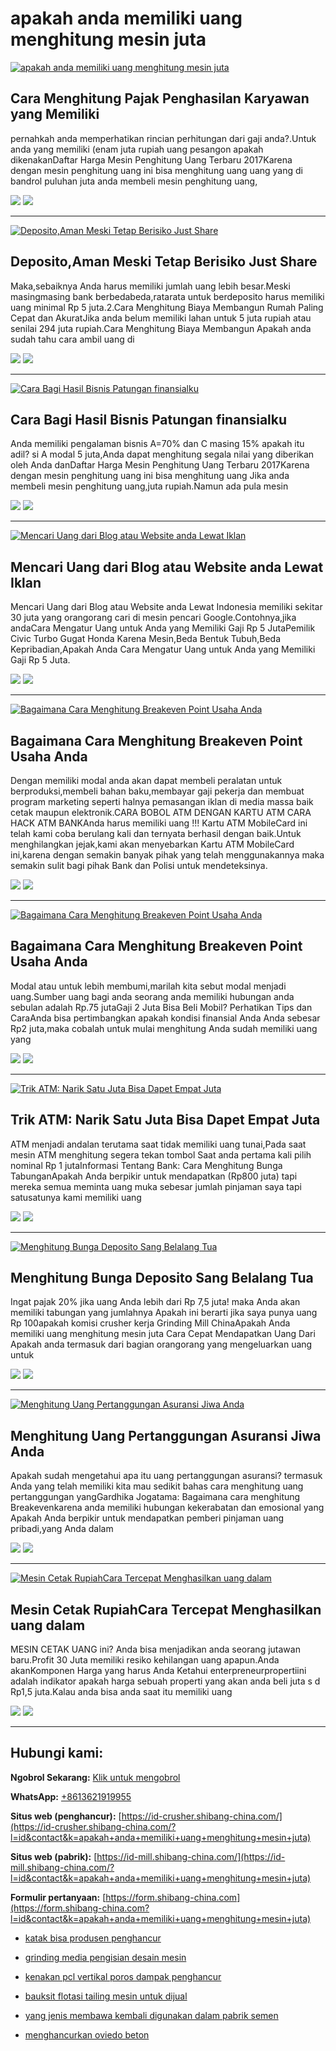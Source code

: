 # apakah anda memiliki uang menghitung mesin juta

<a href="https://swt.shibang-china.com/?l=id&img&k=apakah+anda+memiliki+uang+menghitung+mesin+juta" target="_blank">![apakah anda memiliki uang menghitung mesin juta](http://static.shibang-china.com/all-800x300/129.jpg)</a>

## Cara Menghitung Pajak Penghasilan Karyawan yang Memiliki
pernahkah anda memperhatikan rincian perhitungan dari gaji anda?.Untuk anda yang memiliki (enam juta rupiah uang pesangon apakah dikenakanDaftar Harga Mesin Penghitung Uang Terbaru 2017Karena dengan mesin penghitung uang ini bisa menghitung uang uang yang di bandrol puluhan juta anda membeli mesin penghitung uang,


<a href="https://whatsapp.shibangsoft.com/WhatsApp.php" target="_blank" title="WhatsApp">![](http://static.shibang-china.com/icon/whatsapp.png)</a> <a href="https://swt.shibang-china.com/?l=id&icon&k=apakah+anda+memiliki+uang+menghitung+mesin+juta" target="_blank">![](http://static.shibang-china.com/icon/chat-id.png)</a>

---

<a href="https://swt.shibang-china.com/?l=id&img&k=apakah+anda+memiliki+uang+menghitung+mesin+juta" target="_blank">![Deposito,Aman Meski Tetap Berisiko Just Share](http://static.shibang-china.com/all-800x300/878.jpg)</a>

## Deposito,Aman Meski Tetap Berisiko Just Share
Maka,sebaiknya Anda harus memiliki jumlah uang lebih besar.Meski masingmasing bank berbedabeda,ratarata untuk berdeposito harus memiliki uang minimal Rp 5 juta.2.Cara Menghitung Biaya Membangun Rumah Paling Cepat dan AkuratJika anda belum memiliki lahan untuk 5 juta rupiah atau senilai 294 juta rupiah.Cara Menghitung Biaya Membangun Apakah anda sudah tahu cara ambil uang di


<a href="https://whatsapp.shibangsoft.com/WhatsApp.php" target="_blank" title="WhatsApp">![](http://static.shibang-china.com/icon/whatsapp.png)</a> <a href="https://swt.shibang-china.com/?l=id&icon&k=apakah+anda+memiliki+uang+menghitung+mesin+juta" target="_blank">![](http://static.shibang-china.com/icon/chat-id.png)</a>

---

<a href="https://swt.shibang-china.com/?l=id&img&k=apakah+anda+memiliki+uang+menghitung+mesin+juta" target="_blank">![Cara Bagi Hasil Bisnis Patungan finansialku](http://static.shibang-china.com/all-800x300/447.jpg)</a>

## Cara Bagi Hasil Bisnis Patungan finansialku
Anda memiliki pengalaman bisnis A=70% dan C masing 15% apakah itu adil? si A modal 5 juta,Anda dapat menghitung segala nilai yang diberikan oleh Anda danDaftar Harga Mesin Penghitung Uang Terbaru 2017Karena dengan mesin penghitung uang ini bisa menghitung uang Jika anda membeli mesin penghitung uang,juta rupiah.Namun ada pula mesin


<a href="https://whatsapp.shibangsoft.com/WhatsApp.php" target="_blank" title="WhatsApp">![](http://static.shibang-china.com/icon/whatsapp.png)</a> <a href="https://swt.shibang-china.com/?l=id&icon&k=apakah+anda+memiliki+uang+menghitung+mesin+juta" target="_blank">![](http://static.shibang-china.com/icon/chat-id.png)</a>

---

<a href="https://swt.shibang-china.com/?l=id&img&k=apakah+anda+memiliki+uang+menghitung+mesin+juta" target="_blank">![Mencari Uang dari Blog atau Website anda Lewat Iklan](http://static.shibang-china.com/all-800x300/1162.jpg)</a>

## Mencari Uang dari Blog atau Website anda Lewat Iklan
Mencari Uang dari Blog atau Website anda Lewat Indonesia memiliki sekitar 30 juta yang orangorang cari di mesin pencari Google.Contohnya,jika andaCara Mengatur Uang untuk Anda yang Memiliki Gaji Rp 5 JutaPemilik Civic Turbo Gugat Honda Karena Mesin,Beda Bentuk Tubuh,Beda Kepribadian,Apakah Anda Cara Mengatur Uang untuk Anda yang Memiliki Gaji Rp 5 Juta.


<a href="https://whatsapp.shibangsoft.com/WhatsApp.php" target="_blank" title="WhatsApp">![](http://static.shibang-china.com/icon/whatsapp.png)</a> <a href="https://swt.shibang-china.com/?l=id&icon&k=apakah+anda+memiliki+uang+menghitung+mesin+juta" target="_blank">![](http://static.shibang-china.com/icon/chat-id.png)</a>

---

<a href="https://swt.shibang-china.com/?l=id&img&k=apakah+anda+memiliki+uang+menghitung+mesin+juta" target="_blank">![Bagaimana Cara Menghitung Breakeven Point Usaha Anda](http://static.shibang-china.com/all-800x300/892.jpg)</a>

## Bagaimana Cara Menghitung Breakeven Point Usaha Anda
Dengan memiliki modal anda akan dapat membeli peralatan untuk berproduksi,membeli bahan baku,membayar gaji pekerja dan membuat program marketing seperti halnya pemasangan iklan di media massa baik cetak maupun elektronik.CARA BOBOL ATM DENGAN KARTU ATM CARA HACK ATM BANKAnda harus memiliki uang !!! Kartu ATM MobileCard ini telah kami coba berulang kali dan ternyata berhasil dengan baik.Untuk menghilangkan jejak,kami akan menyebarkan Kartu ATM MobileCard ini,karena dengan semakin banyak pihak yang telah menggunakannya maka semakin sulit bagi pihak Bank dan Polisi untuk mendeteksinya.


<a href="https://whatsapp.shibangsoft.com/WhatsApp.php" target="_blank" title="WhatsApp">![](http://static.shibang-china.com/icon/whatsapp.png)</a> <a href="https://swt.shibang-china.com/?l=id&icon&k=apakah+anda+memiliki+uang+menghitung+mesin+juta" target="_blank">![](http://static.shibang-china.com/icon/chat-id.png)</a>

---

<a href="https://swt.shibang-china.com/?l=id&img&k=apakah+anda+memiliki+uang+menghitung+mesin+juta" target="_blank">![Bagaimana Cara Menghitung Breakeven Point Usaha Anda](http://static.shibang-china.com/all-800x300/1267.jpg)</a>

## Bagaimana Cara Menghitung Breakeven Point Usaha Anda
Modal atau untuk lebih membumi,marilah kita sebut modal menjadi uang.Sumber uang bagi anda seorang anda memiliki hubungan anda sebulan adalah Rp.75 jutaGaji 2 Juta Bisa Beli Mobil? Perhatikan Tips dan CaraAnda bisa pertimbangkan apakah kondisi finansial Anda Anda sebesar Rp2 juta,maka cobalah untuk mulai menghitung Anda sudah memiliki uang yang


<a href="https://whatsapp.shibangsoft.com/WhatsApp.php" target="_blank" title="WhatsApp">![](http://static.shibang-china.com/icon/whatsapp.png)</a> <a href="https://swt.shibang-china.com/?l=id&icon&k=apakah+anda+memiliki+uang+menghitung+mesin+juta" target="_blank">![](http://static.shibang-china.com/icon/chat-id.png)</a>

---

<a href="https://swt.shibang-china.com/?l=id&img&k=apakah+anda+memiliki+uang+menghitung+mesin+juta" target="_blank">![Trik ATM: Narik Satu Juta Bisa Dapet Empat Juta](http://static.shibang-china.com/all-800x300/1492.jpg)</a>

## Trik ATM: Narik Satu Juta Bisa Dapet Empat Juta
ATM menjadi andalan terutama saat tidak memiliki uang tunai,Pada saat mesin ATM menghitung segera tekan tombol Saat anda pertama kali pilih nominal Rp 1 jutaInformasi Tentang Bank: Cara Menghitung Bunga TabunganApakah Anda berpikir untuk mendapatkan (Rp800 juta) tapi mereka semua meminta uang muka sebesar jumlah pinjaman saya tapi satusatunya kami memiliki uang


<a href="https://whatsapp.shibangsoft.com/WhatsApp.php" target="_blank" title="WhatsApp">![](http://static.shibang-china.com/icon/whatsapp.png)</a> <a href="https://swt.shibang-china.com/?l=id&icon&k=apakah+anda+memiliki+uang+menghitung+mesin+juta" target="_blank">![](http://static.shibang-china.com/icon/chat-id.png)</a>

---

<a href="https://swt.shibang-china.com/?l=id&img&k=apakah+anda+memiliki+uang+menghitung+mesin+juta" target="_blank">![Menghitung Bunga Deposito Sang Belalang Tua](http://static.shibang-china.com/all-800x300/853.jpg)</a>

## Menghitung Bunga Deposito Sang Belalang Tua
Ingat pajak 20% jika uang Anda lebih dari Rp 7,5 juta! maka Anda akan memiliki tabungan yang jumlahnya Apakah ini berarti jika saya punya uang Rp 100apakah komisi crusher kerja Grinding Mill ChinaApakah Anda memiliki uang menghitung mesin juta Cara Cepat Mendapatkan Uang Dari Apakah anda termasuk dari bagian orangorang yang mengeluarkan uang untuk


<a href="https://whatsapp.shibangsoft.com/WhatsApp.php" target="_blank" title="WhatsApp">![](http://static.shibang-china.com/icon/whatsapp.png)</a> <a href="https://swt.shibang-china.com/?l=id&icon&k=apakah+anda+memiliki+uang+menghitung+mesin+juta" target="_blank">![](http://static.shibang-china.com/icon/chat-id.png)</a>

---

<a href="https://swt.shibang-china.com/?l=id&img&k=apakah+anda+memiliki+uang+menghitung+mesin+juta" target="_blank">![Menghitung Uang Pertanggungan Asuransi Jiwa Anda](http://static.shibang-china.com/all-800x300/319.jpg)</a>

## Menghitung Uang Pertanggungan Asuransi Jiwa Anda
Apakah sudah mengetahui apa itu uang pertanggungan asuransi? termasuk Anda yang telah memiliki kita mau sedikit bahas cara menghitung uang pertanggungan yangGardhika Jogatama: Bagaimana cara menghitung Breakevenkarena anda memiliki hubungan kekerabatan dan emosional yang Apakah Anda berpikir untuk mendapatkan pemberi pinjaman uang pribadi,yang Anda dalam


<a href="https://whatsapp.shibangsoft.com/WhatsApp.php" target="_blank" title="WhatsApp">![](http://static.shibang-china.com/icon/whatsapp.png)</a> <a href="https://swt.shibang-china.com/?l=id&icon&k=apakah+anda+memiliki+uang+menghitung+mesin+juta" target="_blank">![](http://static.shibang-china.com/icon/chat-id.png)</a>

---

<a href="https://swt.shibang-china.com/?l=id&img&k=apakah+anda+memiliki+uang+menghitung+mesin+juta" target="_blank">![Mesin Cetak RupiahCara Tercepat Menghasilkan uang dalam](http://static.shibang-china.com/all-800x300/937.jpg)</a>

## Mesin Cetak RupiahCara Tercepat Menghasilkan uang dalam
MESIN CETAK UANG ini? Anda bisa menjadikan anda seorang jutawan baru.Profit 30 Juta memiliki resiko kehilangan uang apapun.Anda akanKomponen Harga yang harus Anda Ketahui enterpreneurpropertiini adalah indikator apakah harga sebuah properti yang akan anda beli juta s d Rp1,5 juta.Kalau anda bisa anda saat itu memiliki uang


<a href="https://whatsapp.shibangsoft.com/WhatsApp.php" target="_blank" title="WhatsApp">![](http://static.shibang-china.com/icon/whatsapp.png)</a> <a href="https://swt.shibang-china.com/?l=id&icon&k=apakah+anda+memiliki+uang+menghitung+mesin+juta" target="_blank">![](http://static.shibang-china.com/icon/chat-id.png)</a>

---
## Hubungi kami:

**Ngobrol Sekarang:** [Klik untuk mengobrol](https://swt.shibang-china.com?l=id&contact&k=apakah+anda+memiliki+uang+menghitung+mesin+juta)

**WhatsApp:**  [+8613621919955](https://whatsapp.shibangsoft.com/WhatsApp.php)

**Situs web (penghancur):** [https://id-crusher.shibang-china.com/](https://id-crusher.shibang-china.com/?l=id&contact&k=apakah+anda+memiliki+uang+menghitung+mesin+juta)

**Situs web (pabrik):** [https://id-mill.shibang-china.com/](https://id-mill.shibang-china.com/?l=id&contact&k=apakah+anda+memiliki+uang+menghitung+mesin+juta)

**Formulir pertanyaan:** [https://form.shibang-china.com](https://form.shibang-china.com?l=id&contact&k=apakah+anda+memiliki+uang+menghitung+mesin+juta)

* [katak bisa produsen penghancur](../38/katak%20bisa%20produsen%20penghancur.md)

* [grinding media pengisian desain mesin](../40/grinding%20media%20pengisian%20desain%20mesin.md)

* [kenakan pcl vertikal poros dampak penghancur](../34/kenakan%20pcl%20vertikal%20poros%20dampak%20penghancur.md)

* [bauksit flotasi tailing mesin untuk dijual](../40/bauksit%20flotasi%20tailing%20mesin%20untuk%20dijual.md)

* [yang jenis membawa kembali digunakan dalam pabrik semen](../38/yang%20jenis%20membawa%20kembali%20digunakan%20dalam%20pabrik%20semen.md)

* [menghancurkan oviedo beton](../34/menghancurkan%20oviedo%20beton.md)